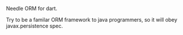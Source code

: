 Needle ORM for dart.

Try to be a familar ORM framework to java programmers, so it will obey javax.persistence spec.